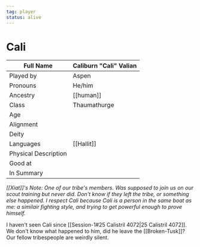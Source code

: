 ```yaml
---
tag: player
status: alive
---
```

# Cali
| Full Name            | Caliburn "Cali" Valian |
| -------------------- | ---------------------- |
| Played by            | Aspen                  |
| Pronouns             | He/him |
| Ancestry             | [[human]]                  |
| Class     | Thaumathurge           |
| Age                  |                        |
| Alignment            |                        |
| Deity                |                        |
| Languages | [[Hallit]] |
| Physical Description |                        |
| Good at              |                        |
| In Summary           |                        |

*[[Xiat]]'s Note: One of our tribe's members. Was supposed to join us on our scout training but never did. Don't know if they left the tribe, or something else happened. I respect Cali because Cali is a person in the same boat as me: a similair fighting style, and trying to get powerful enough to prove himself.* 

I haven't seen Cali since [[Session-1#25 Calistril 4072|25 Calistril 4072]]. We don't know what happened to him, did he leave the [[Broken-Tusk]]? Our fellow tribespeople are weirdly silent. 